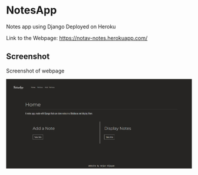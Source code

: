 # NotesApp

Notes app using Django 
Deployed on Heroku

Link to the Webpage:  https://notav-notes.herokuapp.com/ 
<br>
## Screenshot

Screenshot of webpage 

![NotesApp](https://github.com/notarjunvijayan/port3/blob/main/Images/notes.png)
